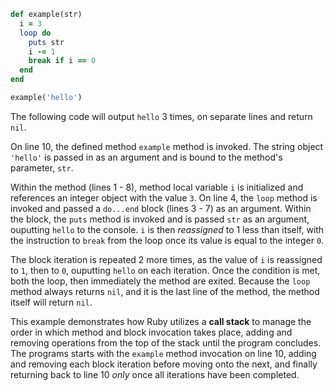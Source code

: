 ```Ruby
def example(str)
  i = 3
  loop do
    puts str
    i -= 1
    break if i == 0
  end
end

example('hello')
```

The following code will output `hello` 3 times, on separate lines and return `nil`.

On line 10, the defined method `example` method is invoked. The string object `'hello'` is passed in as an argument and is bound to the method's parameter, `str`.

Within the method (lines 1 - 8), method local variable `i` is initialized and references an integer object with the value `3`. On line 4, the `loop` method is invoked and passed a `do...end` block (lines 3 - 7) as an argument. Within the block, the `puts` method is invoked and is passed `str` as an argument, ouputting `hello` to the console. `i` is then *reassigned* to 1 less than itself, with the instruction to `break` from the loop once its value is equal to the integer `0`.

The block iteration is repeated 2 more times, as the value of `i` is reassigned to `1`, then to `0`, ouputting `hello` on each iteration. Once the condition is met, both the loop, then immediately the method are exited. Because the `loop` method always returns `nil`, and it is the last line of the method, the method itself will return `nil`.

This example demonstrates how Ruby utilizes a **call stack** to manage the order in which method and block invocation takes place, adding and removing operations from the top of the stack until the program concludes. The programs starts with the `example` method invocation on line 10, adding and removing each block iteration before moving onto the next, and finally returning back to line 10 *only* once all iterations have been completed.




